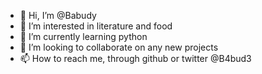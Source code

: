 - 👋 Hi, I’m @Babudy
- 👀 I’m interested in literature and food
- 🌱 I’m currently learning python
- 💞️ I’m looking to collaborate on any new projects 
- 📫 How to reach me, through github or twitter @B4bud3

<!---
Babudy/Babudy is a ✨ special ✨ repository because its `README.md` (this file) appears on your GitHub profile.
You can click the Preview link to take a look at your changes.
--->
